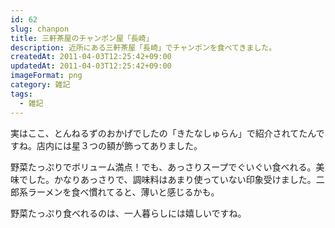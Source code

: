 ```yaml
---
id: 62
slug: chanpon
title: 三軒茶屋のチャンポン屋「長崎」
description: 近所にある三軒茶屋「長崎」でチャンポンを食べてきました。
createdAt: 2011-04-03T12:25:42+09:00
updatedAt: 2011-04-03T12:25:42+09:00
imageFormat: png
category: 雑記
tags:
  - 雑記
---
```


実はここ、とんねるずのおかげでしたの「きたなしゅらん」で紹介されてたんですね。店内には星３つの額が飾ってありました。

<photo-image article-id="62" img-file-name="image_3.jpeg" caption="ちゃんぽん長崎　その１"></photo-image>

<photo-image article-id="62" img-file-name="image_4.jpeg" caption="ちゃんぽん長崎　その２"></photo-image>

<photo-image article-id="62" img-file-name="image_5.jpeg" caption="ちゃんぽん長崎　その３"></photo-image>

野菜たっぷりでボリューム満点！でも、あっさりスープでぐいぐい食べれる。美味でした。かなりあっさりで、調味料はあまり使っていない印象受けました。二郎系ラーメンを食べ慣れてると、薄いと感じるかも。

野菜たっぷり食べれるのは、一人暮らしには嬉しいですね。
